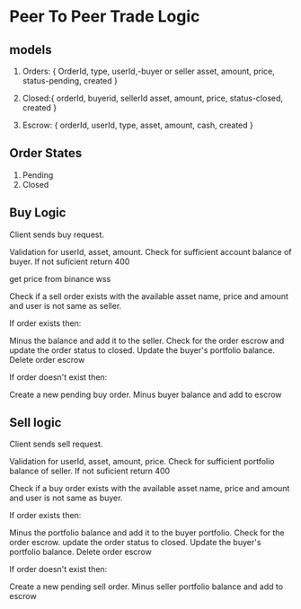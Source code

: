 # Peer To Peer Trade Logic

## models

1. Orders: {
   OrderId,
   type,
   userId,-buyer or seller
   asset,
   amount,
   price,
   status-pending,
   created
   }

2. Closed:{
   orderId,
   buyerid,
   sellerId
   asset,
   amount,
   price,
   status-closed,
   created
   }
3. Escrow: {
   orderId,
   userId,
   type,
   asset,
   amount,
   cash,
   created
   }

## Order States

1. Pending
2. Closed

## Buy Logic

Client sends buy request.

Validation for userId, asset, amount.
Check for sufficient account balance of buyer.
If not suficient return 400

get price from binance wss

Check if a sell order exists with the available asset name, price and amount and user is not same as seller.

If order exists then:

Minus the balance and add it to the seller. Check for the order escrow and update the order status to closed. Update the buyer's portfolio balance. Delete order escrow

If order doesn't exist then:

Create a new pending buy order.
Minus buyer balance and add to escrow

## Sell logic

Client sends sell request.

Validation for userId, asset, amount, price.
Check for sufficient portfolio balance of seller.
If not suficient return 400

Check if a buy order exists with the available asset name, price and amount and user is not same as buyer.

If order exists then:

Minus the portfolio balance and add it to the buyer portfolio. Check for the order escrow. update the order status to closed. Update the buyer's portfolio balance. Delete order escrow

If order doesn't exist then:

Create a new pending sell order.
Minus seller portfolio balance and add to escrow
